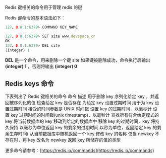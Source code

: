 

Redis 键相关的命令用于管理 redis 的键

Redis 键命令的基本语法如下：
```js 
127、0.0.1:6379> COMMAND KEY_NAME
```

```js 
127、0.0.1:6379> SET site www.devspace.cn
OK
127、0.0.1:6379> DEL site  
(integer) 1
```

**DEL** 是一个命令，用来删除一个键 site
如果键被删除成功，命令执行后输出 **(integer) 1** ，否则将输出 **(integer) 0**

## Redis keys 命令

下表列出了 Redis 键相关的命令
命令 描述 用于删除 key 序列化给定 key ，并返回被序列化的值 检查给定 key 是否存在 为给定 key 设置过期时间 用于为 key 设置过期时间
接受的时间参数是 UNIX 时间戳 设置 key 的过期时间，以毫秒计 设置 key 过期时间的时间戳(unix timestamp)，以毫秒计 查找所有符合给定模式的 key 将当前数据库的 key 移动到给定的数据库中 移除 key 的过期时间，key 将持久保持 以毫秒为单位返回 key 的剩余的过期时间 以秒为单位，返回给定 key 的剩余生存时间( 从当前数据库中随机返回一个 key 修改 key 的名称 仅当 newkey 不存在时，将 key 改名为 newkey 返回 key 所储存的值的类型

更多命令请参考：[https://redis.io/commands](https://redis.io/commands)

